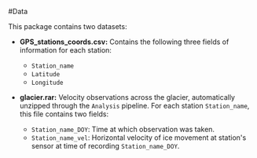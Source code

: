 #Data 

This package contains two datasets:

- **GPS_stations_coords.csv:**  Contains the following three fields of information for each station:
    - `Station_name`
    - `Latitude`
    - `Longitude`
    
- **glacier.rar:** Velocity observations across the glacier, automatically unzipped through the `Analysis` pipeline. For each station `Station_name`, this file contains two fields:
    - `Station_name_DOY`: Time at which observation was taken.
    - `Station_name_vel`: Horizontal velocity of ice movement at station's sensor at time of recording `Station_name_DOY`.



